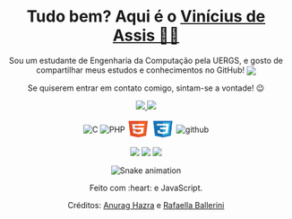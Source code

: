 <div>
  
  <h1 align="center">
    Tudo bem? Aqui é o
    <a href="https://www.linkedin.com/in/viniciusdeassismp/">Vinícius de Assis 👨‍💻</a>
  </h1>
  <p align="center">
    Sou um estudante de Engenharia da Computação pela UERGS, e gosto de compartilhar meus estudos e conhecimentos no GitHub!
      <img
           width="10%" 
           align="center" 
           valign="middle" 
           src="https://www.instagram.com/vinii.madruga/" 
           target="_blank" 
      />
    </a>  
  </p>
  
  <p align="center">
    Se quiserem entrar em contato comigo, sintam-se a vontade! 😉️
  </p>
  
</div>

<div align="center">
  <a href="https://github.com/vinicius-de-assis">
    <img height="150em" src="https://github-readme-stats.vercel.app/api?username=vinicius-de-assis&count_private=true&include_all_commits=true&show_icons=true&theme=dracula&hide_border=false&show_owner=true"/>
    <img height="150em" src="https://github-readme-stats.vercel.app/api/top-langs/?username=vinicius-de-assis&theme=dracula&hide_border=false&&layout=compact"/>
  </a>
</div>

<div align="center" valign="top"><br>
  <img align="center" alt="C" height="30" width="40" src="https://raw.githubusercontent.com/jmnote/z-icons/master/svg/c.svg">
  <img align="center" alt="PHP" height="30" width="40" src="https://raw.githubusercontent.com/jmnote/z-icons/master/svg/php.svg">
  <img align="center" alt="HTML" height="30" width="40" src="https://raw.githubusercontent.com/devicons/devicon/master/icons/html5/html5-original.svg">
  <img align="center" alt="CSS" height="30" width="40" src="https://raw.githubusercontent.com/devicons/devicon/master/icons/css3/css3-original.svg">
  <img align="center" alt="github" height="35" width="35" src="https://raw.githubusercontent.com/jmnote/z-icons/master/svg/github.svg">
</div><br> 

<div align="center">
  <a href="https://www.instagram.com/vinii.madruga/" target="_blank"><img src="https://img.shields.io/badge/-Instagram-%23E4405F?style=for-the-badge&logo=instagram&logoColor=white" target="_blank"></a>
  <a href="https://www.linkedin.com/in/viniciusdeassismp/" target="_blank"><img src="https://img.shields.io/badge/-LinkedIn-%230077B5?style=for-the-badge&logo=linkedin&logoColor=white" target="_blank"></a> 
  <a href="mailto:vinimadruga2018@gmail.com"><img src="https://img.shields.io/badge/-Gmail-%23333?style=for-the-badge&logo=gmail&logoColor=white" target="_blank"></a>
</div>

<div align="center">

  ![Snake animation](https://github.com/danielbped/danielbped/blob/output/github-contribution-grid-snake.svg)
  
</div>

<div align="center">
  <p>Feito com :heart: e JavaScript.</p>
  <p>Créditos: <a href="https://github.com/anuraghazra/github-readme-stats">Anurag Hazra</a> e <a href="https://github.com/rafaballerini">Rafaella Ballerini</a></p>
</div>

